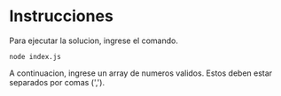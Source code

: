# Instrucciones
Para ejecutar la solucion, ingrese el comando.
```console
node index.js 
```
A continuacion, ingrese un array de numeros validos. Estos deben estar separados por comas (',').